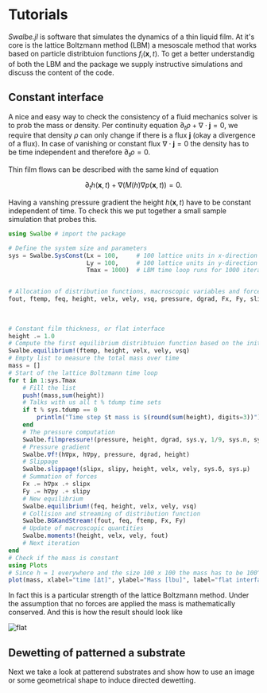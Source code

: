 # Tutorials

*Swalbe.jl* is software that simulates the dynamics of a thin liquid film.
At it's core is the lattice Boltzmann method (LBM) a mesoscale method that works based on particle distribtuion functions $f_i(\mathbf{x},t)$.
To get a better understandig of both the LBM and the package we supply instructive simulations and discuss the content of the code.

## Constant interface

A nice and easy way to check the consistency of a fluid mechanics solver is to prob the mass or density.
Per continuity equation $\partial_t\rho + \nabla\cdot\mathbf{j} = 0$, we require that density $\rho$ can only change if there is a flux $\mathbf{j}$ (okay a divergence of a flux). 
In case of vanishing or constant flux $\nabla\cdot\mathbf{j} = 0$ the density has to be time independent and therefore $\partial_t \rho = 0$. 

Thin film flows can be described with the same kind of equation

$$ \partial_t h(\mathbf{x},t) + \nabla\left(M(h)\nabla p(\mathbf{x},t)\right) = 0. $$

Having a vanshing pressure gradient the height $h(\mathbf{x},t)$ have to be constant independent of time.
To check this we put together a small sample simulation that probes this.

```julia
using Swalbe # import the package

# Define the system size and parameters
sys = Swalbe.SysConst(Lx = 100,     # 100 lattice units in x-direction 
                      Ly = 100,     # 100 lattice units in y-direction
                      Tmax = 1000)  # LBM time loop runs for 1000 iterations


# Allocation of distribution functions, macroscopic variables and forces 
fout, ftemp, feq, height, velx, vely, vsq, pressure, dgrad, Fx, Fy, slipx, slipy, h∇px, h∇py = Swalbe.Sys(sys,      # Size 
                                                                                                          "CPU",    # Where to run 
                                                                                                          false,    #      
                                                                                                          Float64)  # Num type
# Constant film thickness, or flat interface
height .= 1.0
# Compute the first equilibrium distribtuion function based on the initial conditions 
Swalbe.equilibrium!(ftemp, height, velx, vely, vsq)
# Empty list to measure the total mass over time
mass = []
# Start of the lattice Boltzmann time loop
for t in 1:sys.Tmax
    # Fill the list 
    push!(mass,sum(height))
    # Talks with us all t % tdump time sets
    if t % sys.tdump == 0
        println("Time step $t mass is $(round(sum(height), digits=3))")
    end
    # The pressure computation 
    Swalbe.filmpressure!(pressure, height, dgrad, sys.γ, 1/9, sys.n, sys.m, sys.hmin, sys.hcrit)
    # Pressure gradient
    Swalbe.∇f!(h∇px, h∇py, pressure, dgrad, height)
    # Slippage
    Swalbe.slippage!(slipx, slipy, height, velx, vely, sys.δ, sys.μ)
    # Summation of forces
    Fx .= h∇px .+ slipx
    Fy .= h∇py .+ slipy
    # New equilibrium
    Swalbe.equilibrium!(feq, height, velx, vely, vsq)
    # Collision and streaming of distribution function
    Swalbe.BGKandStream!(fout, feq, ftemp, Fx, Fy)
    # Update of macroscopic quantities
    Swalbe.moments!(height, velx, vely, fout)
    # Next iteration
end
# Check if the mass is constant
using Plots
# Since h = 1 everywhere and the size 100 x 100 the mass has to be 100^2
plot(mass, xlabel="time [Δt]", ylabel="Mass [lbu]", label="flat interface", ylim=(100^2-0.1, 100^2+0.1))
```

In fact this is a particular strength of the lattice Boltzmann method.
Under the assumption that no forces are applied the mass is mathematically conserved.
And this is how the result should look like

![flat](https://user-images.githubusercontent.com/26249811/124790156-39313700-df4b-11eb-93af-9957bb46e411.png)

## Dewetting of patterned a substrate

Next we take a look at patterend substrates and show how to use an image or some geometrical shape to induce directed dewetting.
